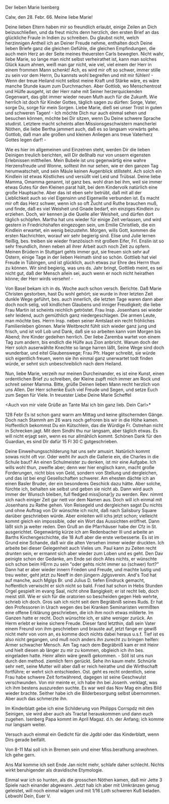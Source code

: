 Der lieben Marie Isenberg

 Calw, den 28. Febr. 66.
Meine liebe Marie!

Deine lieben Eltern haben mir so freundlich erlaubt, einige Zeilen an Dich beizuschließen, und da freut michs denn herzlich, den ersten Brief an das glückliche Fraule in Indien zu schreiben. Du glaubst nicht, welch herzinnigen Antheil ich an Deiner Freude nehme, enthalten doch Deine lieben Briefe ganz die gleichen Gefühle, die gleichen Empfindungen, die auch mein Herz an der Seite meines theuersten Carls bewegten. Nicht wahr, liebe Marie, so lange man nicht selbst verheirathet ist, kann man solches Glück kaum ahnen, weiß man gar nicht, wie viel, viel einem der Herr in einem frommen Mann schenkt! Ach, es wird mir oft so schwer, immer stille zu sein vor dem Herrn, Du kannsts wohl begreifen und mit mir fühlen! - Wenn der treue Heiland nicht selbst meine Kraft und Stärke wäre, es wäre manche Stunde kaum zum Durchmachen. Aber Gottlob, wo Menschentrost und Hülfe ausgeht, ist der Herr nahe mit Seiner herzerquickenden Gegenwart, das gibt immer wieder neuen Muth auch für die Zukunft. Wie herrlich ist doch für Kinder Gottes, täglich sagen zu dürfen: Sorge, Vater, sorge Du, sorge für mein Sorgen. Liebe Marie, dieß sei unser Trost in guten und schweren Tagen! - Ich möchte Dich nur auch einmal sehen und besuchen können, möchte bei Dir sitzen, wenn Du Deine schwere Sprache studirst. Letztere macht scheints allen Missionsgeschwistern mancherlei Nöthen, die liebe Bertha jammert auch, daß es so langsam vorwärts gehe. Gottlob, daß man alle großen und kleinen Anliegen ans treue Vaterherz Gottes legen darf! -

Wie es hier im allgemeinen und Einzelnen steht, werden Dir die lieben Deinigen treulich berichten, will Dir deßhalb nur von unsern eigensten Erlebnissen mittheilen. Mein Bubele ist uns gegenwärtig eine wahre Herzensfreude und Wonne, solltest ihn nur sehen, wie er den ganzen Tag herumwatschelt, und sein Mäule keinen Augenblick stillsteht. Ach solch ein Kindlein ist etwas Köstliches und versüßt viel Leid und Trübsal. Deine liebe Mamma, Omamma genannt, ist ganz bes. wohl dran bei ihm, weil sie immer etwas Gutes für den Kleinen parat hält, bei dem Kindervolk natürlich eine große Hauptsache. Aber das ist eben sehr betrübt, daß mit all der Lieblichkeit auch so viel Eigensinn und Eigenwille verbunden ist. Es macht mir oft das Herz schwer, wenn ich so oft Zucht und Ruthe brauchen muß, und finde, daß es viel Weisheit und Gnade bedarf, ein einziges Kindlein zu erziehen. Doch, wir kennen ja die Quelle aller Weisheit, und dürfen dort täglich schöpfen. Martha hat uns wieder für einige Zeit verlassen, und wird gestern in Friedrichshafen eingezogen sein, um Emilie Christlieb, die ein Kindlein erwartet, ein wenig beizustehn. Morgen, wills Gott, kommen die ersten Nachrichten, worauf wir sehr begierig sind. Elise und Julie lernen fleißig, bes. treiben sie wieder französisch mit großem Eifer, Frl. Enslin ist so sehr freundlich, ihnen neben all ihrer Arbeit auch noch Zeit zu opfern. Meinen Brüdern in Stuttgart gehts immer gut, sie freuen sich sehr auf Ostern, einige Tage in der lieben Heimath sind so schön. Gottlieb hat viel Freude in Tübingen, und ist glücklich, auch etwas zur Ehre des Herrn thun zu können. Wir sind begierig, was uns ds. Jahr bringt, Gottlieb meint, es sei nicht gut, daß der Mensch allein sei, auch wenn er noch nicht heirathen könne; der Herr wirds versehn! -

Von Basel bekam ich in ds. Woche auch schon versch. Berichte. Daß Marie Christen gestorben, hast Du wohl gehört; sie wurde in ihrer letzten Zeit dunkle Wege geführt, bes. auch innerlich, die letzten Tage waren dann aber doch noch selig, voll kindlichen Glaubens und inniger Freudigkeit; die liebe Frau Martin ist scheints reichlich getröstet. Frau Insp. Josenhans sei wieder sehr leidend, auch gemüthlich ganz niedergeschlagen. Die armen Leute, man möchte bes. Herrn Insp. neben seiner Amtslast ein recht fröhliches Familienleben gönnen. Marie Weitbrecht fühlt sich wieder ganz jung und frisch, und ist voll Lob und Dank, daß sie so arbeiten kann vom Morgen bis Abend; ihre Kinder gedeihen herrlich. Der liebe Zaremba wartet von einem Tag zum andern, bis endlich die Hülfe aus Zion anbricht. Warum doch der Herr solch auserwählte Knechte so lange harren läßt, Seine Wege sind doch wunderbar, und eitel Glaubenswege; Frau Pfr. Hager schreibt, sie würde sich eigentlich freuen, wenn sie ihn einmal ganz unerwartet todt finden würde, er sehnt sich unbeschreiblich nach dem Heiland.

Nun, liebe Marie, verzeih nur meinen Durcheinander, es ist eine Kunst, einen ordentlichen Brief zu schreiben, der Kleine zupft mich immer am Rock und schreit seiner Mamma. Bitte, grüße Deinen lieben Mann recht herzlich von uns Allen. Der Herr schenke Euch viel Freude und Segen, und setze Euch zum Segen für Viele. In treuester Liebe
 Deine Marie Scheffel

<Auch von mir viele Grüße an Tante Mai ich bin ganz lieb.
 Dein Carl>*


128 Febr Es ist schon ganz warm am Mittag und keine glitschernden Gänge. Doch nach Stammh am 26 wars noch gefroren bis wir in die Höhe kamen. Hoffentlich bekommst Du ein Kütschlein, das die Würdige Fr. Ostrehan nicht in Schrecken jagt. Mit dem Sindhi thu nur langsam, aber täglich etwas. Es will nicht erjagt sein, wenn es nur allmählich kommt. Schönen Dank für den Guardian, es sind Dir dafür 15 Fl 30 C gutgeschrieben.

Deine Einweihungsschilderung hat uns sehr amusirt. Natürlich kommt sowas nicht oft vor. Oder weiht ihr auch die Gallerie ein, die Charles in die Schule baut? An einen Schulmeister zu denken, ist mir eine Aufgabe. Ich wills wohl thun, zweifle aber; denn wer hier englisch kann, macht große Forderungen, nicht blos von Geld, sondern von Stellung und dergleichen, und das ist bei engl Gesellschaften schwerer. Am ehesten dächte ich an einen Basler Bruder, der ein besonderes Geschick dazu hätte. Aber solche, fürchte ich, behalten sie selbst und geben sie nicht ab. Dann wird auch immer der Wunsch bleiben, full fledged miss[ionar]y zu werden. Rev. nimmt sich nach einiger Zeit gar nett vor dem Namen aus. Doch will ich einmal mit Josenhans zu Rathe gehen. Von Reisegeld und dergleichen sagst Du nichts und ohne Auftrag von Dir wünschte ich nicht, daß nach Salisbury Square darüber geschrieben würde. Aber einleiten will ichs jetzt schon; vielleicht kommt gleich ein impossible, oder ein Wort das Aussichten eröffnet. Dann läßt sich ja weiter reden. Den Gruß an die Pfarrhäuser habe der Cfz in St. ausgerichtet. Gegenwärtig kürze ich am Redenbacher III und arbeite an Barths Kirchengeschichte, die 18 Aufl aber die erste verbesserte. Es ist im Grund eine Schande, daß wir die alten Versehen immer wieder druckten. Ich arbeite bei dieser Gelegenheit auch Vieles um. Paul kann zu Zeiten recht drunten sein, er ermannt sich aber wieder zum Loben und es geht. Den Dav peinigte schon der Gedanke, am Ende sei doch Alles nichts, er wünschte sich schon beim HErrn zu sein "oder gehts nicht immer so (schwer) fort?" Dann hat er aber wieder innern Frieden und Freude, und machte lustig und treu weiter, geht jetzt zu Neeff in den jüngern Jglgsverein. And's Tod hat auf manche, auch Mglgs Br. und Julius D. tiefen Eindruck gemacht, hoffentlich verwischt er sich nicht so bald. Fried hat schon in Hebs Stunden Orgel gespielt im evang Saal, nicht ohne Bangigkeit; er ist recht lieb, doch meist still. Wie er sich für die oratorien so bescheiden gegen Heb wehrte, schrieb ich doch. 
Gros sah ich nicht seit dem Begräbniß seines Ruds. Er hat den Professoren in Urach wegen des bei Kranken Seminaristen vermißten eine offene Erklärung geschrieben, die ich ihm noch etwas milderte. Im Ganzen hatte er recht. Doch wünschte ich, er sähe weniger zurück. An Herm erlebt er keine sichere Freude. Dieser fand letzthin, daß sein Vater einem Freund von ihm geschrieben und brauste auf, jetzt fange er gewiß nicht mehr von vorn an, es komme doch nichts dabei heraus u.s.f. Tief ist es also nicht gegangen, und muß noch anders ihn zurecht zu bringen helfen: Armer schwacher Mensch. Am Tag nach dem Begräbniß kam er mit Heinr und hielt diesen ab länger zu mir zu kommen, obgleich ich ihn bes. eingeladen hatte. Heinr allein wäre gewiß gekommen. - Söll ist uns nun durch den method. ziemlich fern gerückt. Sehe ihn kaum mehr. Schnürle sehr nett, seine Mutter will aber daß er reich heirathe und die Wirthschaft fortführe; er wehrt sich entschieden. Ost. geht es recht ordentlich, seine Frau habe schwere Zeit fortwährend, dagegen ist seine Geschwulst verschwunden. Von mir meinte er, ich habe ihn bei Josenh. verklagt, was ich ihm bestens auszureden suchte. Es war weil das Nov Mag ein altes Bild wieder brachte. Seither habe ich die Bilderbesorgung selbst übernommen. Aber auch das schmerzte ihn.

Im Kinderblatt gebe ich eine Schilderung von Philipps Corrspdz mit den Seinigen, sie wird aber auch als Tractat herauskommen und dann euch zugehen. Isenberg Papa kommt im April Magaz. d.h. der Anfang; ich komme nur langsam weiter.

Versuch auch einmal ein Gedicht für die Jgdbl oder das Kinderblatt, wenn Dirs gerade beifällt.

Von 8-11 Mai soll ich in Bremen sein und einer Miss.berathung anwohnen. Ich gehe gern.

Ans Mal komme ich seit Ende Jan nicht mehr, schlafe daher schlecht. Nichts wirkt beruhigender als dravidische Etymologie.

Einmal war ich so hunten, als die grosschen Nöthen kamen, daß mir Jette 3 Spiele nach einander abgewann. Jetzt hab ich aber mit Umkränzen genug geleistet, will noch einmal wägen und mit 1/16 Loth schweren Kuß beladen. Lebwohl
 Dein, Euer V.
